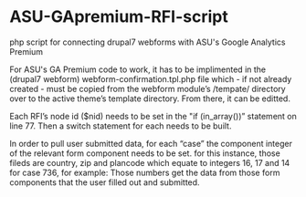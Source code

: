 # ASU-GApremium-RFI-script
php script for connecting drupal7 webforms with ASU's Google Analytics Premium

For ASU's GA Premium code to work, it has to be implimented in the (drupal7 webform) webform-confirmation.tpl.php file which - if not already created - must be copied from the webform module’s /tempate/ directory over to the active theme’s template directory. From there, it can be editted. 

Each RFI’s node id ($nid) needs to be set in the "if (in_array())” statement on line 77. Then a switch statement for each needs to be built.

In order to pull user submitted data, for each “case” the component integer of the relevant form component needs to be set. for this instance, those fileds are country, zip and plancode which equate to integers 16, 17 and 14 for case 736, for example: Those numbers get the data from those form components that the user filled out and submitted. 
